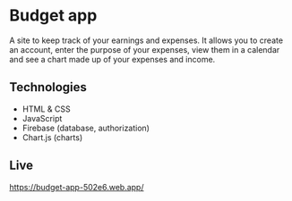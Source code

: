 # Budget app
A site to keep track of your earnings and expenses. It allows you to create an account, enter the purpose of your expenses, view them in a calendar and see a chart made up of your expenses and income. 

## Technologies
- HTML & CSS
- JavaScript
- Firebase (database, authorization)
- Chart.js (charts)

## Live
https://budget-app-502e6.web.app/
